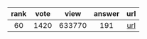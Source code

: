 
| rank | vote | view | answer | url |
|:-:|:-:|:-:|:-:|:-:|
|60|1420|633770|191| [url](http://stackoverflow.com/questions/101268/hidden-features-of-python) |
